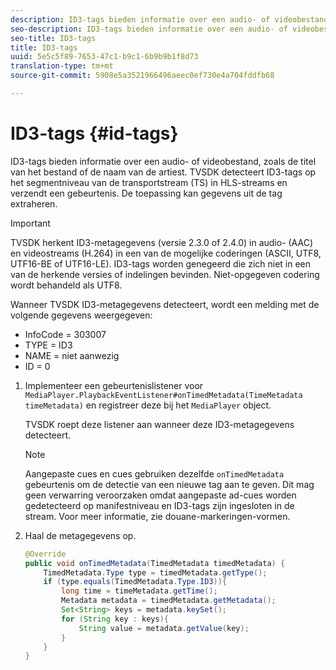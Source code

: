 ```yaml
---
description: ID3-tags bieden informatie over een audio- of videobestand, zoals de titel van het bestand of de naam van de artiest. TVSDK detecteert ID3-tags op het segmentniveau van de transportstream (TS) in HLS-streams en verzendt een gebeurtenis. De toepassing kan gegevens uit de tag extraheren.
seo-description: ID3-tags bieden informatie over een audio- of videobestand, zoals de titel van het bestand of de naam van de artiest. TVSDK detecteert ID3-tags op het segmentniveau van de transportstream (TS) in HLS-streams en verzendt een gebeurtenis. De toepassing kan gegevens uit de tag extraheren.
seo-title: ID3-tags
title: ID3-tags
uuid: 5e5c5f89-7653-47c1-b9c1-6b9b9b1f8d73
translation-type: tm+mt
source-git-commit: 5908e5a3521966496aeec0ef730e4a704fddfb68

---
```



# ID3-tags {#id-tags}

ID3-tags bieden informatie over een audio- of videobestand, zoals de titel van het bestand of de naam van de artiest. TVSDK detecteert ID3-tags op het segmentniveau van de transportstream (TS) in HLS-streams en verzendt een gebeurtenis. De toepassing kan gegevens uit de tag extraheren.

>[!IMPORTANT]
>
>TVSDK herkent ID3-metagegevens (versie 2.3.0 of 2.4.0) in audio- (AAC) en videostreams (H.264) in een van de mogelijke coderingen (ASCII, UTF8, UTF16-BE of UTF16-LE). ID3-tags worden genegeerd die zich niet in een van de herkende versies of indelingen bevinden. Niet-opgegeven codering wordt behandeld als UTF8.

Wanneer TVSDK ID3-metagegevens detecteert, wordt een melding met de volgende gegevens weergegeven:

* InfoCode = 303007
* TYPE = ID3
* NAME = niet aanwezig
* ID = 0

1. Implementeer een gebeurtenislistener voor `MediaPlayer.PlaybackEventListener#onTimedMetadata(TimeMetadata timeMetadata)` en registreer deze bij het `MediaPlayer` object.

   TVSDK roept deze listener aan wanneer deze ID3-metagegevens detecteert.

   >[!NOTE]
   >
   >Aangepaste cues en cues gebruiken dezelfde `onTimedMetadata` gebeurtenis om de detectie van een nieuwe tag aan te geven. Dit mag geen verwarring veroorzaken omdat aangepaste ad-cues worden gedetecteerd op manifestniveau en ID3-tags zijn ingesloten in de stream. Voor meer informatie, zie douane-markeringen-vormen.

1. Haal de metagegevens op.

   ```java
   @Override 
   public void onTimedMetadata(TimedMetadata timedMetadata) { 
       TimedMetadata.Type type = timedMetadata.getType(); 
       if (type.equals(TimedMetadata.Type.ID3)){ 
           long time = timeMetadata.getTime(); 
           Metadata metadata = timedMetadata.getMetadata(); 
           Set<String> keys = metadata.keySet(); 
           for (String key : keys){ 
               String value = metadata.getValue(key); 
           } 
       } 
   }
   ```

